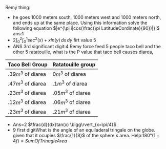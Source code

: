 Remy thing:
 - he goes 1000 meters south, 1000 meters west and 1000 meters north, and ends up at the same place. Using this information solve the following equation $|e^{\pi i|cos(\frac{\pi LatitudeCordinate}{90})|}|$  ans:1
 - 2$\int_{0}^{2} \int_{0}^{1} sec^2(x)+xln(y) \,dx \,dy$ firt value 5
 - ANS 3rd significant digit:4 Remy force feed 5 people taco bell and the other 5 ratatouille, what is the P value that taco bell causes diarea,

| Taco Bell Group | Ratatouille group |
|--|--|
| .39$m^3$ of diarea | 0$m^3$ of diarea |
| .47$m^3$ of diarea | .1$m^3$ of diarea |
| .23$m^3$ of diarea | .05$m^3$ of diarea |
| .12$m^3$ of diarea | .06$m^3$ of diarea |
| .23$m^3$ of diarea | .21$m^3$ of diarea |
 - Ans=2 
$\frac{d}{dx}tan(x) \bigg\rvert_{x=\pi/4}$
 - 9 first digitWhat is the angle of an equiladeral tringale on the globe. given that it ocupies $\frac{1}{8}$ of the sphere´s area. Help:$180°(1 + 4f)=SumOfTrinagleArea$ 




<!--stackedit_data:
eyJoaXN0b3J5IjpbNDc5NDQyODM4LDYwNTczOTk2MiwtNjE0OT
U0MzI4LC0xMDY1MDQ4Mjk1LC0xMTA5ODc3MjUzLC0xNjA2OTM4
MzYxLC0yNTI2ODcxNzYsLTQ3NjUzNjQyNSwtNzI4MzUyNzE2LC
0xODMwODk4OTkzLDkyMjIyNzkzMyw2NjY5ODU4OTQsLTgzMzMx
MDY2LC0xMjcxMTI5NjYzLC0xOTI4NzAzNzczXX0=
-->